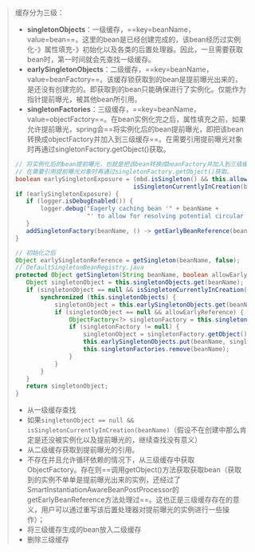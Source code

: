 >缓存分为三级：
>
>- **singletonObjects**：一级缓存，==key=beanName，value=bean==。这里的bean是已经创建完成的，该bean经历过实例化-》属性填充-》初始化以及各类的后置处理器。因此，一旦需要获取bean时，第一时间就会先查找一级缓存。
>- **earlySingletonObjects**：二级缓存，==key=beanName，value=beanFactory==。该缓存锁获取到的bean是提前曝光出来的，是还没有创建完的。即获取到的bean只能确保进行了实例化。仅能作为指针提前曝光，被其他bean所引用。
>- **singletonFactories**：三级缓存，==key=beanName，value=objectFactory==。在bean实例化完之后，属性填充之前，如果允许提前曝光，spring会==将实例化后的bean提前曝光，即把该bean转换成objectFactory并加入到三级缓存==。在需要引用提前曝光对象时再通过singletonFactory.getObject()获取。
>
>```java
>// 将实例化后的bean提前曝光，也就是把该bean转换成beanFactory并加入到三级缓存。
>// 在需要引用提前曝光对象时再通过singletonFactory.getObject()获取。
>boolean earlySingletonExposure = (mbd.isSingleton() && this.allowCircularReferences &&
>                                  isSingletonCurrentlyInCreation(beanName));
>if (earlySingletonExposure) {
>    if (logger.isDebugEnabled()) {
>        logger.debug("Eagerly caching bean '" + beanName +
>                     "' to allow for resolving potential circular references");
>    }
>    addSingletonFactory(beanName, () -> getEarlyBeanReference(beanName, mbd, bean));
>}
>
>// 初始化之后
>Object earlySingletonReference = getSingleton(beanName, false);
>// DefaultSingletonBeanRegistry.java
>protected Object getSingleton(String beanName, boolean allowEarlyReference) {
>    Object singletonObject = this.singletonObjects.get(beanName);
>    if (singletonObject == null && isSingletonCurrentlyInCreation(beanName)) {
>        synchronized (this.singletonObjects) {
>            singletonObject = this.earlySingletonObjects.get(beanName);
>            if (singletonObject == null && allowEarlyReference) {
>                ObjectFactory<?> singletonFactory = this.singletonFactories.get(beanName);
>                if (singletonFactory != null) {
>                    singletonObject = singletonFactory.getObject();
>                    this.earlySingletonObjects.put(beanName, singletonObject);
>                    this.singletonFactories.remove(beanName);
>                }
>            }
>        }
>    }
>    return singletonObject;
>}
>```
>
>- 从一级缓存查找
>- 如果`singletonObject == null && isSingletonCurrentlyInCreation(beanName)`（假设不在创建中那么肯定是还没被实例化以及提前曝光的，继续查找没有意义）
>  - 从二级缓存获取到提前曝光的引用。
>  - 不存在并且允许循环依赖的情况下，从三级缓存中获取ObjectFactory。存在则==调用getObject()方法获取获取bean（获取到的实例不单单是提前曝光出来的实例，还经过了SmartInstantiationAwareBeanPostProcessor的getEarlyBeanReference方法处理过==。这也正是三级缓存存在的意义，用户可以通过重写该后置处理器对提前曝光的实例进行一些操作）；
>  - 将三级缓存生成的bean放入二级缓存
>  - 删除三级缓存

